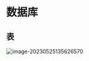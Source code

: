 # 数据库

## 表

![image-20230525135626570](https://csnotes.oss-cn-beijing.aliyuncs.com/photos/excel.png)